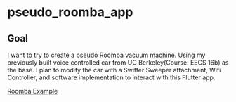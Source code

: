 # pseudo_roomba_app

## Goal

I want to try to create a pseudo Roomba vacuum machine. Using my previously built voice controlled car from UC Berkeley(Course: EECS 16b) as the base. I plan to modify the car with a Swiffer Sweeper attachment, Wifi Controller, and software implementation to interact with this Flutter app. 

[Roomba Example](https://www.youtube.com/watch?v=XIPzSmwClJ8)